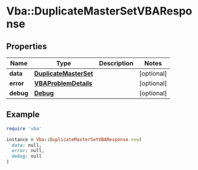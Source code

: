 # Vba::DuplicateMasterSetVBAResponse

## Properties

| Name | Type | Description | Notes |
| ---- | ---- | ----------- | ----- |
| **data** | [**DuplicateMasterSet**](DuplicateMasterSet.md) |  | [optional] |
| **error** | [**VBAProblemDetails**](VBAProblemDetails.md) |  | [optional] |
| **debug** | [**Debug**](Debug.md) |  | [optional] |

## Example

```ruby
require 'vba'

instance = Vba::DuplicateMasterSetVBAResponse.new(
  data: null,
  error: null,
  debug: null
)
```

